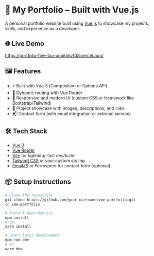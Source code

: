 # 💼 My Portfolio – Built with Vue.js

A personal portfolio website built using [Vue.js](https://vuejs.org/) to showcase my projects, skills, and experience as a developer.

## 🌐 Live Demo

https://portfolio-five-tau-uuaj0mvf08.vercel.app/
## 🖼️ Features

- ⚡ Built with Vue 3 (Composition or Options API)
- 📄 Dynamic routing with Vue Router
- 🎨 Responsive and modern UI (custom CSS or framework like Bootstrap/Tailwind)
- 📁 Project showcase with images, descriptions, and links
- 📬 Contact form (with email integration or external service)


## 🛠️ Tech Stack

- [Vue 3](https://vuejs.org/)
- [Vue Router](https://router.vuejs.org/)
- [Vite](https://vitejs.dev/) for lightning-fast dev/build
- [Tailwind CSS](https://tailwindcss.com/) or your custom styling
- [EmailJS](https://www.emailjs.com/) or Formspree for contact form (optional)

## 📦 Setup Instructions

```bash
# Clone the repository
git clone https://github.com/your-username/vue-portfolio.git
cd vue-portfolio

# Install dependencies
npm install
# or
yarn install

# Start local development
npm run dev
# or
yarn dev
